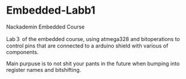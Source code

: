 # Embedded-Labb1
Nackademin Embedded Course

Lab３ of the embedded course, using atmega328 and bitoperations to control pins that are connected to a arduino shield with various of components. 

Main purpuse is to not shit your pants in the future when bumping into register names and bitshifting.
